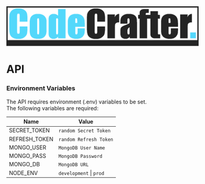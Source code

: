 ## ![CodeCrafter](CodeCrafter.png)

# API

### Environment Variables
The API requires environment (.env) variables to be set. <br/>
The following variables are required:

| Name          | Value                       |
| ------------- | --------------------------- |
| SECRET_TOKEN  | `random Secret Token`       |
| REFRESH_TOKEN | `random Refresh Token`      |
| MONGO_USER    | `MongoDB User Name`         |
| MONGO_PASS    | `MongoDB Password`          |
| MONGO_DB      | `MongoDB URL`               |
| NODE_ENV      | `development` &#124; `prod` |
